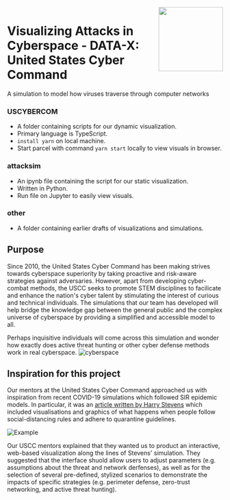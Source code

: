 <img src="https://upload.wikimedia.org/wikipedia/commons/thumb/8/87/Seal_of_the_United_States_Cyber_Command.svg/1200px-Seal_of_the_United_States_Cyber_Command.svg.png" align="right" width="150"/>

# Visualizing Attacks in Cyberspace - DATA-X: United States Cyber Command

A simulation to model how viruses traverse through computer networks



### USCYBERCOM

- A folder containing scripts for our dynamic visualization. 
- Primary language is TypeScript.
- `install yarn` on local machine.
- Start parcel with command `yarn start` locally to view visuals in browser.


### attacksim
- An ipynb file containing the script for our static visualization. 
- Written in Python. 
- Run file on Jupyter to easily view visuals.
  
### other
- A folder containing earlier drafts of visualizations and simulations.


## Purpose
Since 2010, the United States Cyber Command has been making strives towards cyberspace superiority by taking proactive and risk-aware strategies against adversaries. However, apart from developing cyber-combat methods, the USCC seeks to promote STEM disciplines to facilicate and enhance the nation's cyber talent by stimulating the interest of curious and technical individuals. The simulations that our team has developed will help bridge the knowledge gap between the general public and the complex universe of cyberspace by providing a simplified and accessible model to all. 

Perhaps inquisitive individuals will come across this simulation and wonder how exactly does active threat hunting or other cyber defense methods work in real cyberspace. 
![cyberspace](https://media.giphy.com/media/ko7twHhomhk8E/giphy.gif)


## Inspiration for this project
Our mentors at the United States Cyber Command approached us with inspiration from recent COVID-19 simulations which followed SIR epidemic models. In particular, it was an [article written by Harry Stevens](https://www.washingtonpost.com/graphics/2020/world/corona-simulator/) which included visualisations and graphics of what happens when people follow social-distancing rules and adhere to quarantine guidelines.

![Example](https://media.giphy.com/media/R1rR597cItIRhu3kaq/giphy.gif)

Our USCC mentors explained that they wanted us to product an interactive, web-based visualization along the lines of Stevens' simulation. They suggested that the interface shuold allow users to adjust parameters (e.g. assumptions about the threat and network derfenses), as well as for the selection of several pre-defined, stylized scenarios to demonstrate the impacts of specific strategies (e.g. perimeter defense, zero-trust networking, and active threat hunting).





